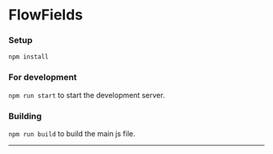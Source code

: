 # FlowFields

### Setup

`npm install`

### For development

`npm run start` to start the development server.

### Building

`npm run build` to build the main js file.

---
